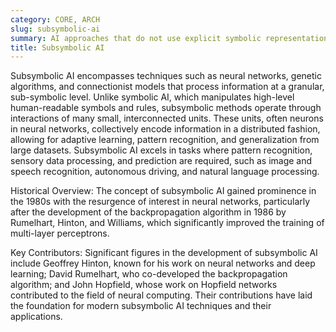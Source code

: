 ```yaml
---
category: CORE, ARCH
slug: subsymbolic-ai
summary: AI approaches that do not use explicit symbolic representation of knowledge but instead rely on distributed, often neural network-based methods to process and learn from data.
title: Subsymbolic AI
---
```


Subsymbolic AI encompasses techniques such as neural networks, genetic algorithms, and connectionist models that process information at a granular, sub-symbolic level. Unlike symbolic AI, which manipulates high-level human-readable symbols and rules, subsymbolic methods operate through interactions of many small, interconnected units. These units, often neurons in neural networks, collectively encode information in a distributed fashion, allowing for adaptive learning, pattern recognition, and generalization from large datasets. Subsymbolic AI excels in tasks where pattern recognition, sensory data processing, and prediction are required, such as image and speech recognition, autonomous driving, and natural language processing.

Historical Overview: 
The concept of subsymbolic AI gained prominence in the 1980s with the resurgence of interest in neural networks, particularly after the development of the backpropagation algorithm in 1986 by Rumelhart, Hinton, and Williams, which significantly improved the training of multi-layer perceptrons.

Key Contributors:
Significant figures in the development of subsymbolic AI include Geoffrey Hinton, known for his work on neural networks and deep learning; David Rumelhart, who co-developed the backpropagation algorithm; and John Hopfield, whose work on Hopfield networks contributed to the field of neural computing. Their contributions have laid the foundation for modern subsymbolic AI techniques and their applications.